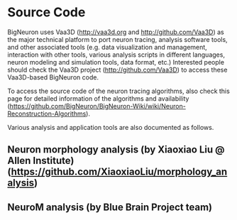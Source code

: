 # Source Code

BigNeuron uses Vaa3D (http://vaa3d.org and http://github.com/Vaa3D) as the major technical platform to port neuron tracing, analysis software tools, and other associated tools (e.g. data visualization and management, interaction with other tools, various analysis scripts in different languages, neuron modeling and simulation tools, data format, etc.) Interested people should check the Vaa3D project (http://github.com/Vaa3D) to access these Vaa3D-based BigNeuron code.

To access the source code of the neuron tracing algorithms, also check this page for detailed information of the algorithms and availability (https://github.com/BigNeuron/BigNeuron-Wiki/wiki/Neuron-Reconstruction-Algorithms).

Various analysis and application tools are also documented as follows.

## Neuron morphology analysis (by Xiaoxiao Liu @ Allen Institute) (https://github.com/XiaoxiaoLiu/morphology_analysis)
## NeuroM analysis (by Blue Brain Project team)


